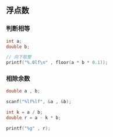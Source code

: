 <!--
 * @Description: 
 * @Version: 1.0
 * @Author: DaLao
 * @Email: dalao_li@163.com
 * @Date: 2021-11-30 22:55:19
 * @LastEditors: dalao
 * @LastEditTime: 2022-04-10 22:10:28
-->

## 浮点数


### 判断相等

```c
int a;
double b;

// 向下取整
printf("%.0lf\n" , floor(a * b * 0.1));
```


### 相除余数

```c
double a , b;

scanf("%lf%lf", &a , &b);

int k = a / b;
double r = a - k * b;

printf("%g" , r);
```